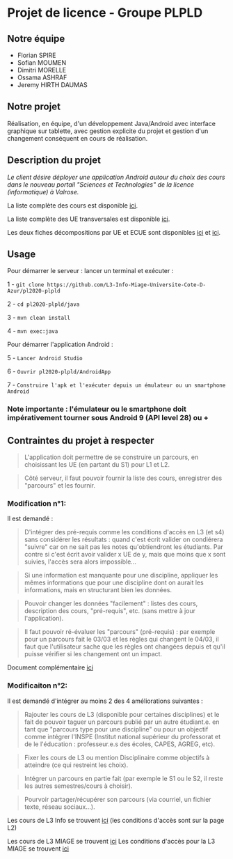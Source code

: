 # Projet de licence - Groupe PLPLD

## Notre équipe
- Florian SPIRE
- Sofian MOUMEN
- Dimitri MORELLE
- Ossama ASHRAF
- Jeremy HIRTH DAUMAS

## Notre projet
Réalisation, en équipe, d'un développement Java/Android avec interface graphique sur tablette, avec gestion explicite du projet et gestion d'un changement conséquent en cours de réalisation.

## Description du projet
*Le client désire déployer une application Android autour du choix des cours dans le nouveau portail "Sciences et Technologies" de la licence (informatique) à Valrose.*

La liste complète des cours est disponible [ici](https://lms.univ-cotedazur.fr/pluginfile.php/112034/course/section/17947/listes%20des%20cours%20semestre%201%20%C3%A0%204.xlsx).

La liste complète des UE transversales est disponible [ici](https://lms.univ-cotedazur.fr/pluginfile.php/112034/course/section/17947/plaquette_competences_transversales.pdf).

Les deux fiches décompositions par UE et ECUE sont disponibles [ici](https://lms.univ-cotedazur.fr/pluginfile.php/251642/mod_folder/content/0/1A-Portail.pdf?forcedownload=1) et [ici](https://lms.univ-cotedazur.fr/pluginfile.php/251642/mod_folder/content/0/2A-Portail.pdf?forcedownload=1).

## Usage

Pour démarrer le serveur : lancer un terminal et exécuter :

   1 - `git clone https://github.com/L3-Info-Miage-Universite-Cote-D-Azur/pl2020-plpld`
   
   2 - `cd pl2020-plpld/java`
   
   3 - `mvn clean install`   
   
   4 - `mvn exec:java`
   
 Pour démarrer l'application Android :

   5 - `Lancer Android Studio`
   
   6 - `Ouvrir pl2020-plpld/AndroidApp`
   
   7 - `Construire l'apk et l'exécuter depuis un émulateur ou un smartphone Android`
   
   ### Note importante : l'émulateur ou le smartphone doit impérativement tourner sous Android 9 (API level 28) ou + 
            
                 

## Contraintes du projet à respecter
> L'application doit permettre de se construire un parcours, en choisissant les UE (en partant du S1) pour L1 et L2.

> Côté serveur, il faut pouvoir fournir la liste des cours, enregistrer des "parcours" et les fournir.

### Modification n°1:
Il est demandé :
> D'intégrer des pré-requis comme les conditions d'accès en L3 (et s4) sans considérer les résultats : quand c'est écrit valider on condiérera "suivre" car on ne sait pas les notes qu'obtiendront les étudiants. Par contre si c'est écrit avoir valider x UE de y, mais que moins que x sont suivies, l'accès sera alors impossible... 

> Si une information est manquante pour une discipline, appliquer les mêmes informations que pour une discipline dont on aurait les informations, mais en structurant bien les données. 

> Pouvoir changer les données "facilement" : listes des cours, description des cours, "pré-requis", etc. (sans mettre à jour l'application).

> Il faut pouvoir ré-évaluer les "parcours" (pré-requis) : par exemple pour un parcours fait le 03/03 et les règles qui changent le 04/03, il faut que l'utilisateur sache que les règles ont changées depuis et qu'il puisse vérifier si les changement ont un impact.

Document complémentaire [ici](https://lms.univ-cotedazur.fr/pluginfile.php/112034/course/section/17947/modalites%20obtention%20L%20Info%20mars%202020.pdf)

### Modificaiton n°2:
Il est demandé d'intégrer au moins 2 des 4 améliorations suivantes :
> Rajouter les cours de L3 (disponible pour certaines disciplines) et le fait de pouvoir taguer un parcours publié par un autre étudiant.e. en tant que "parcours type pour une discipline" ou pour un objectif comme intégrer l'INSPE (Institut national supérieur du professorat et de le l'éducation : professeur.e.s des écoles, CAPES, AGREG, etc).

>Fixer les cours de L3 ou mention Disciplinaire comme objectifs à atteindre (ce qui restreint les choix).

>Intégrer un parcours en partie fait (par exemple le S1 ou le S2, il reste les autres semestres/cours à choisir).

>Pourvoir partager/récupérer son parcours (via courriel, un fichier texte, réseau sociaux...).

Les cours de L3 Info se trouvent [ici](http://i3s.unice.fr/master-info/programme/l3/) (les conditions d'accès sont sur la page L2)

Les cours de L3 MIAGE se trouvent [ici](https://lms.univ-cotedazur.fr/pluginfile.php/112034/course/section/17947/LICENCE%203%20MIASHS%20parcours%20MIAGE.xlsx)
Les conditions d'accès pour la L3 MIAGE se trouvent [ici](https://lms.univ-cotedazur.fr/pluginfile.php/112034/course/section/17947/Lic_MIASHS_MIAGE_modalites_obtention_prov_08_3_2020-1.pdf)
